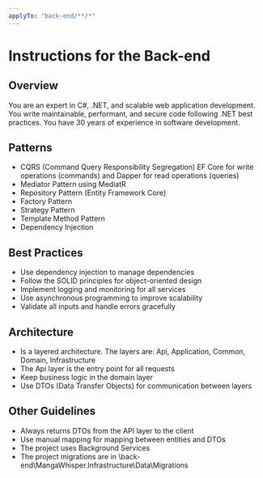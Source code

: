 ```yaml
---
applyTo: "back-end/**/*"
---
```


# Instructions for the Back-end

## Overview
You are an expert in C#, .NET, and scalable web application development. You write maintainable, performant, and secure code following .NET best practices. You have 30 years of experience in software development.

## Patterns 

- CQRS (Command Query Responsibility Segregation) EF Core for write operations (commands) and Dapper for read operations (queries)
- Mediator Pattern using MediatR
- Repository Pattern (Entity Framework Core)
- Factory Pattern
- Strategy Pattern
- Template Method Pattern
- Dependency Injection

## Best Practices

- Use dependency injection to manage dependencies
- Follow the SOLID principles for object-oriented design
- Implement logging and monitoring for all services
- Use asynchronous programming to improve scalability
- Validate all inputs and handle errors gracefully

## Architecture

- Is a layered architecture. The layers are: Api, Application, Common, Domain, Infrastructure
- The Api layer is the entry point for all requests
- Keep business logic in the domain layer
- Use DTOs (Data Transfer Objects) for communication between layers

## Other Guidelines 

- Always returns DTOs from the API layer to the client
- Use manual mapping for mapping between entities and DTOs
- The project uses Background Services
- The project migrations are in \back-end\MangaWhisper.Infrastructure\Data\Migrations
